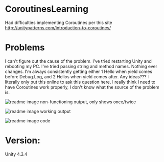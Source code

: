 CoroutinesLearning
==================

Had difficulties implementing Coroutines per this site http://unitypatterns.com/introduction-to-coroutines/ 

Problems
========

I can't figure out the cause of the problem. I've tried restarting Unity and rebooting my PC. I've tried passing string and method names. Nothing ever changes. I'm always consistently getting either 1 Hello when yield comes before Debug.Log, and 2 Hellos when yield comes after. Any ideas??? I literally only put this online to ask this question here. I really think I need to have Coroutines work properly, I don't know what the source of the problem is.


![readme image][1]
non-functioning output, only shows once/twice

![readme image][2]
working output

![readme image][3] 
code


Version: 
========
Unity 4.3.4



  [1]: https://raw.githubusercontent.com/nastajus/CoroutinesLearning/master/README1.png
  [2]: https://raw.githubusercontent.com/nastajus/CoroutinesLearning/master/README2.png
  [3]: https://raw.githubusercontent.com/nastajus/CoroutinesLearning/master/README3.png


